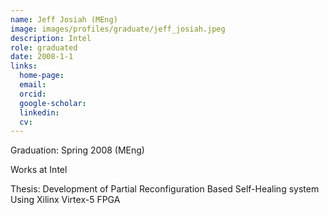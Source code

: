 ```yaml
---
name: Jeff Josiah (MEng)
image: images/profiles/graduate/jeff_josiah.jpeg
description: Intel
role: graduated
date: 2008-1-1
links:
  home-page: 
  email: 
  orcid: 
  google-scholar: 
  linkedin: 
  cv: 
---
```


Graduation: Spring 2008 (MEng)

Works at Intel

Thesis: Development of Partial Reconfiguration Based Self-Healing system Using Xilinx Virtex-5 FPGA